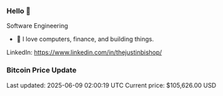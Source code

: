 ### Hello 🤙  

Software Engineering

- 🔭 I love computers, finance, and building things.
  
LinkedIn: https://www.linkedin.com/in/thejustinbishop/  
































































































































































































































































































































































































































































































































































































































































































### Bitcoin Price Update
Last updated: 2025-06-09 02:00:19 UTC
Current price: $105,626.00 USD
